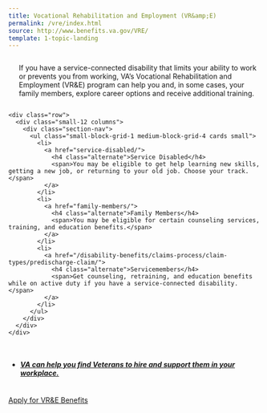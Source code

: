 ```yaml
---
title: Vocational Rehabilitation and Employment (VR&amp;E)
permalink: /vre/index.html
source: http://www.benefits.va.gov/VRE/
template: 1-topic-landing
---
```



<div class="main" role="main">
  <div class="section one">
    <div class="primary">
      <div class="row">
        <div class="small-12 columns usa-content" markdown="0">
          <h3> </h3>
          <p>If you have a service-connected disability that limits your ability to work or prevents you from working, VA’s Vocational Rehabilitation and Employment (VR&amp;E) program can help you and, in some cases, your family members, explore career options and receive additional training. </p>
        </div>
      </div>
    </div>

    <div class="row">
      <div class="small-12 columns">
        <div class="section-nav">
          <ul class="small-block-grid-1 medium-block-grid-4 cards small">
            <li>
              <a href="service-disabled/">
                <h4 class="alternate">Service Disabled</h4>
                <span>You may be eligible to get help learning new skills, getting a new job, or returning to your old job. Choose your track.</span>
              </a>
            </li>
            <li>
              <a href="family-members/">
                <h4 class="alternate">Family Members</h4>
                <span>You may be eligible for certain counseling services, training, and education benefits.</span>
              </a>
            </li>
            <li>
              <a href="/disability-benefits/claims-process/claim-types/predischarge-claim/">
                <h4 class="alternate">Servicemembers</h4>
                <span>Get counseling, retraining, and education benefits while on active duty if you have a service-connected disability.</span>
              </a>
            </li>
          </ul>
        </div>
      </div>
    </div>
</div>

<div class="navigation">
<div class="row">
<div class="small-12 columns">
    <ul class="small-block-grid-1 medium-block-grid-3 cards small">
    <li><a href="/employment/employers/"><h5>VA can help you find Veterans to hire and support them in your workplace.</h5></a>
    </li>
    </ul>
    </div>
</div>
</div>

<div class="section do">
  <div class="row">
    <div class="small-12 columns">
      <div class="actions">
        <a href="/vre/apply-vre/" class="usa-button-primary va-button-primary usa-button-big">Apply for VR&amp;E Benefits</a>
      </div>
    </div>
  </div>
</div>